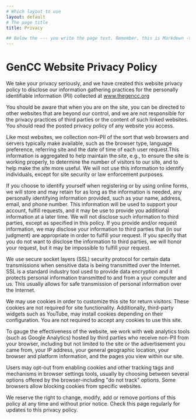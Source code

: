 ```yaml
---
# Which layout to use
layout: default
# The page title
title: Privacy

## Below the --- you write the page text. Remember, this is Markdown -> https://www.markdownguide.org/cheat-sheet
---
```

# GenCC Website Privacy Policy
We take your privacy seriously, and we have created this website privacy policy to disclose our information gathering practices for the personally identifiable information (PII) collected at www.thegencc.org

You should be aware that when you are on the site, you can be directed to other websites that are beyond our control, and we are not responsible for the privacy practices of third parties or the content of such linked websites. You should read the posted privacy policy of any website you access.

Like most websites, we collection non-PII of the sort that web browsers and servers typically make available, such as the browser type, language preference, referring site and the date of time of each user request.This information is aggregated to help maintain the site, e.g., to ensure the site is working properly, to determine the number of visitors to our site, and to help make the site more useful. We will not use this information to identify individuals, except for site security or law enforcement purposes.

If you choose to identify yourself when registering or by using online forms, we will store and may retain for as long as the information is needed, any personally identifying information provided, such as your name, address, email, and phone number. This information will be used to support your account, fulfill requests, and it may be use to provide you additional information at a later time. We will not disclose such information to third parties, except as specified in this policy. If you provide and/or request information, we may disclose your information to third parties that (in our judgment) are appropriate in order to fulfill your request. If you specify that you do not want to disclose the information to third parties, we will honor your request, but it may be impossible to fulfill your request.

We use secure socket layers (SSL) security protocol for certain data transmissions when sensitive data is being transmitted over the Internet. SSL is a standard industry tool used to provide data encryption and it protects personal information transmitted to and from a your computer and us. This usually allows for safe transmission of personal information over the Internet.

We may use cookies in order to customize this site for return visitors. These cookies are not required for site functionality. Additionally, third-party widgets such as YouTube, may install cookies depending on their configuration. You are not required to accept any cookies to use this site.

To gauge the effectiveness of the website, we work with web analytics tools (such as Google Analytics) hosted by third parties who receive non-PII from your browser, including but not limited to the site or the advertisement you came from, your IP address, your general geographic location, your browser and platform information, and the pages you view within our site.

Users may opt-out from enabling cookies and other tracking tags and mechanisms in browser settings tools, usually by choosing between several options offered by the browser-including "do not track" options. Some browsers allow blocking cookies from specific websites.

We reserve the right to change, modify, add or remove portions of this policy at any time and without prior notice. Check this page regularly for updates to this privacy policy.